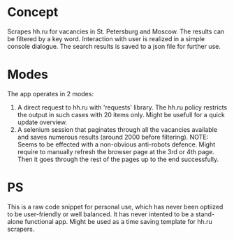 # Concept
Scrapes hh.ru for vacancies in St. Petersburg and Moscow. The results can be filtered by a key word. Interaction with user is realized in a simple console dialogue. The search results is saved to a json file for further use.

# Modes
The app operates in 2 modes: 
1. A direct request to hh.ru with 'requests' library. The hh.ru policy restricts the output in such cases with 20 items only. Might be usefull for a quick update overview.
2. A selenium session that paginates through all the vacancies available and saves numerous results (around 2000 before filtering).
NOTE: Seems to be effected with a non-obvious anti-robots defence. Might require to manually refresh the browser page at the 3rd or 4th page. Then it goes through the rest of the pages up to the end successfully.

# PS
This is a raw code snippet for personal use, which has never been optiized to be user-friendly or well balanced. It has never intented to be a stand-alone functional app. Might be used as a time saving template for hh.ru scrapers.
